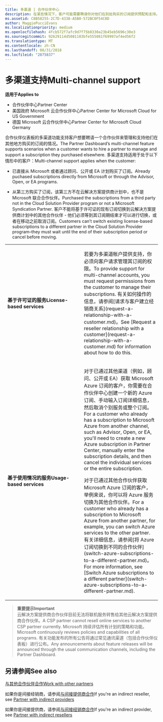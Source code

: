 ```yaml
---
title: 多渠道 | 合作伙伴中心
description: 在某些情况下，客户可能需要聘请你对他们在别处购买的订阅提供预配和支持。
ms.assetid: C8B58255-2C7D-4338-A5B0-572BC0F54C0D
author: MaggiePucciEvans
ms.localizationpriority: medium
ms.openlocfilehash: 4fcb572f7afc9d7f75b8330a23b45eb5696c30e3
ms.sourcegitcommit: 92629114d5081103bfe555081f69997af4ed56f2
ms.translationtype: MT
ms.contentlocale: zh-CN
ms.lasthandoff: 08/31/2018
ms.locfileid: "2875837"
---
```

# <a name="multi-channel-support"></a><span data-ttu-id="03472-103">多渠道支持</span><span class="sxs-lookup"><span data-stu-id="03472-103">Multi-channel support</span></span>

**<span data-ttu-id="03472-104">适用于</span><span class="sxs-lookup"><span data-stu-id="03472-104">Applies to</span></span>**

-  <span data-ttu-id="03472-105">合作伙伴中心</span><span class="sxs-lookup"><span data-stu-id="03472-105">Partner Center</span></span>
-  <span data-ttu-id="03472-106">美国政府 Microsoft 云合作伙伴中心</span><span class="sxs-lookup"><span data-stu-id="03472-106">Partner Center for Microsoft Cloud for US Government</span></span>
-  <span data-ttu-id="03472-107">德国 Microsoft 云合作伙伴中心</span><span class="sxs-lookup"><span data-stu-id="03472-107">Partner Center for Microsoft Cloud Germany</span></span>

<span data-ttu-id="03472-108">合作伙伴仪表板的多渠道功能支持客户想要聘请一个合作伙伴来管理和支持他们在其他地方购买的订阅的情况。</span><span class="sxs-lookup"><span data-stu-id="03472-108">The Partner Dashboard’s multi-channel feature supports scenarios when a customer wants to hire a partner to manage and support a subscription they purchased elsewhere.</span></span> <span data-ttu-id="03472-109">多渠道支持适用于处于以下情形中的客户：</span><span class="sxs-lookup"><span data-stu-id="03472-109">Multi-channel support applies when the customer:</span></span>

-   <span data-ttu-id="03472-110">已直接从 Microsoft 或者通过顾问、公开或 EA 计划购买了订阅。</span><span class="sxs-lookup"><span data-stu-id="03472-110">Already puchased subscriptions directly from Microsoft or through the Advisor, Open, or EA programs.</span></span>

-   <span data-ttu-id="03472-111">从第三方购买了订阅，该第三方不在云解决方案提供商计划中，也不是 Microsoft 联合合作伙伴。</span><span class="sxs-lookup"><span data-stu-id="03472-111">Purchased the subscriptions from a third party not in the Cloud Solution Provider program or not a Microsoft Syndication Partner.</span></span> <span data-ttu-id="03472-112">客户不能将基于许可证的现有订阅切换到云解决方案提供商计划中的其他合作伙伴 - 他们必须等到其订阅期结束才可以进行切换，或者在移动之前取消订阅。</span><span class="sxs-lookup"><span data-stu-id="03472-112">Customers can’t switch existing license-based subscriptions to a different partner in the Cloud Solution Provider program–they must wait until the end of their subscription period or cancel before moving.</span></span>


<table>
<colgroup>
<col width="50%" />
<col width="50%" />
</colgroup>
<tbody>
<tr class="odd">
<td><p><strong><span data-ttu-id="03472-113">基于许可证的服务</span><span class="sxs-lookup"><span data-stu-id="03472-113">License-based services</span></span></strong></p></td>
<td><p><span data-ttu-id="03472-114">若要为多渠道帐户提供支持，你必须向客户请求管理其订阅的权限。</span><span class="sxs-lookup"><span data-stu-id="03472-114">To provide support for multi-channel accounts, you must request permissions from the customer to manage their subscriptions.</span></span> <span data-ttu-id="03472-115">有关如何操作的信息，请参阅[请求与客户建立经销商关系](request-a-relationship-with-a-customer.md)。</span><span class="sxs-lookup"><span data-stu-id="03472-115">See [Request a reseller relationship with a customer](request-a-relationship-with-a-customer.md) for information about how to do this.</span></span></p></td>
</tr>
<tr class="even">
<td><p><strong><span data-ttu-id="03472-116">基于使用情况的服务</span><span class="sxs-lookup"><span data-stu-id="03472-116">Usage-based services</span></span></strong></p></td>
<td>
<p><span data-ttu-id="03472-117">对于已通过其他渠道（例如，顾问、公开或 EA）获取 Microsoft Azure 订阅的客户，你需要在合作伙伴中心创建一个新的 Azure 订阅、手动输入订阅详细信息，然后取消个别服务或整个订阅。</span><span class="sxs-lookup"><span data-stu-id="03472-117">For a customer who already has a subscription to Microsoft Azure from another channel, such as Advisor, Open, or EA, you'll need to create a new Azure subscription in Partner Center, manually enter the subscription details, and then cancel the individual services or the entire subscription.</span></span></p>
<p><span data-ttu-id="03472-118">对于已通过其他合作伙伴获取 Microsoft Azure 订阅的客户，举例来说，你可以将 Azure 服务切换为其他合作伙伴。</span><span class="sxs-lookup"><span data-stu-id="03472-118">For a customer who already has a subscription to Microsoft Azure from another partner, for example, you can switch Azure services to the other partner.</span></span> <span data-ttu-id="03472-119">有关详细信息，请参阅[将 Azure 订阅切换到不同的合作伙伴](switch-azure-subscriptions-to-a-different-partner.md)。</span><span class="sxs-lookup"><span data-stu-id="03472-119">For more information, see [Switch Azure subscriptions to a different partner](switch-azure-subscriptions-to-a-different-partner.md).</span></span></p>
</td>
</tr>
</tbody>
</table>

>**<span data-ttu-id="03472-120">重要提示</span><span class="sxs-lookup"><span data-stu-id="03472-120">Important</span></span>**<br>
<span data-ttu-id="03472-121">云解决方案提供商合作伙伴目前无法将联机服务转售给其他云解决方案提供商合作伙伴。</span><span class="sxs-lookup"><span data-stu-id="03472-121">A CSP partner cannot resell online services to another CSP partner currently.</span></span> <span data-ttu-id="03472-122">Microsoft 持续评估所有计划的策略和功能。</span><span class="sxs-lookup"><span data-stu-id="03472-122">Microsoft continuously reviews policies and capabilities of all programs.</span></span> <span data-ttu-id="03472-123">有关功能发布的所有公告将通过常见通讯渠道（包括合作伙伴仪表板）进行公布。</span><span class="sxs-lookup"><span data-stu-id="03472-123">Any announcements about feature releases will be announced through the usual communication channels, including the Partner Dashboard.</span></span> 

## <a name="see-also"></a><span data-ttu-id="03472-124">另请参阅</span><span class="sxs-lookup"><span data-stu-id="03472-124">See also</span></span>

[<span data-ttu-id="03472-125">与其他合作伙伴合作</span><span class="sxs-lookup"><span data-stu-id="03472-125">Work with other partners</span></span>](work-with-other-partners.md)

<span data-ttu-id="03472-126">如果你是间接经销商，请参阅[与间接提供商合作](indirect-reseller-tasks-in-partner-center.md)</span><span class="sxs-lookup"><span data-stu-id="03472-126">If you're an indirect reseller, see [Partner with indirect providers](indirect-reseller-tasks-in-partner-center.md)</span></span>

<span data-ttu-id="03472-127">如果你是间接提供商，请参阅[与间接经销商合作](indirect-provider-tasks-in-partner-center.md)</span><span class="sxs-lookup"><span data-stu-id="03472-127">If you're an indirect provider, see [Partner with indirect resellers](indirect-provider-tasks-in-partner-center.md)</span></span> 

 

 



